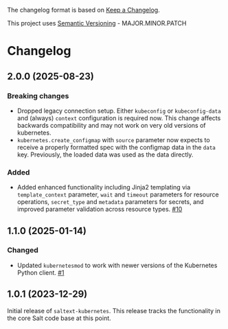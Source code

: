 The changelog format is based on [Keep a Changelog](https://keepachangelog.com/en/1.0.0/).

This project uses [Semantic Versioning](https://semver.org/) - MAJOR.MINOR.PATCH

# Changelog

## 2.0.0 (2025-08-23)


### Breaking changes

- Dropped legacy connection setup. Either `kubeconfig` or `kubeconfig-data` and (always) `context` configuration is required now. This change affects backwards compatibility and may not work on very old versions of kubernetes.
- `kubernetes.create_configmap` with `source` parameter now expects to receive a properly formatted spec with the configmap data in the `data` key. Previously, the loaded data was used as the data directly.


### Added

- Added enhanced functionality including Jinja2 templating via `template_context` parameter, `wait` and `timeout` parameters for resource operations, `secret_type` and `metadata` parameters for secrets, and improved parameter validation across resource types. [#10](https://github.com/salt-extensions/saltext-kubernetes/issues/10)

## 1.1.0 (2025-01-14)


### Changed

- Updated `kubernetesmod` to work with newer versions of the Kubernetes Python client. [#1](https://github.com/salt-extensions/saltext-kubernetes/issues/1)


## 1.0.1 (2023-12-29)

Initial release of `saltext-kubernetes`. This release tracks the functionality in the core Salt code base at this point.
